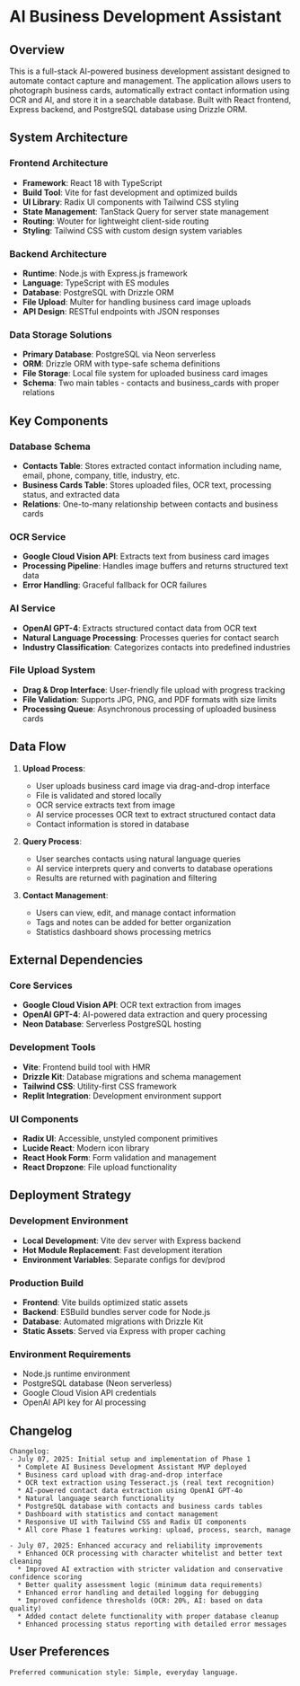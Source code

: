 # AI Business Development Assistant

## Overview

This is a full-stack AI-powered business development assistant designed to automate contact capture and management. The application allows users to photograph business cards, automatically extract contact information using OCR and AI, and store it in a searchable database. Built with React frontend, Express backend, and PostgreSQL database using Drizzle ORM.

## System Architecture

### Frontend Architecture
- **Framework**: React 18 with TypeScript
- **Build Tool**: Vite for fast development and optimized builds
- **UI Library**: Radix UI components with Tailwind CSS styling
- **State Management**: TanStack Query for server state management
- **Routing**: Wouter for lightweight client-side routing
- **Styling**: Tailwind CSS with custom design system variables

### Backend Architecture
- **Runtime**: Node.js with Express.js framework
- **Language**: TypeScript with ES modules
- **Database**: PostgreSQL with Drizzle ORM
- **File Upload**: Multer for handling business card image uploads
- **API Design**: RESTful endpoints with JSON responses

### Data Storage Solutions
- **Primary Database**: PostgreSQL via Neon serverless
- **ORM**: Drizzle ORM with type-safe schema definitions
- **File Storage**: Local file system for uploaded business card images
- **Schema**: Two main tables - contacts and business_cards with proper relations

## Key Components

### Database Schema
- **Contacts Table**: Stores extracted contact information including name, email, phone, company, title, industry, etc.
- **Business Cards Table**: Stores uploaded files, OCR text, processing status, and extracted data
- **Relations**: One-to-many relationship between contacts and business cards

### OCR Service
- **Google Cloud Vision API**: Extracts text from business card images
- **Processing Pipeline**: Handles image buffers and returns structured text data
- **Error Handling**: Graceful fallback for OCR failures

### AI Service
- **OpenAI GPT-4**: Extracts structured contact data from OCR text
- **Natural Language Processing**: Processes queries for contact search
- **Industry Classification**: Categorizes contacts into predefined industries

### File Upload System
- **Drag & Drop Interface**: User-friendly file upload with progress tracking
- **File Validation**: Supports JPG, PNG, and PDF formats with size limits
- **Processing Queue**: Asynchronous processing of uploaded business cards

## Data Flow

1. **Upload Process**:
   - User uploads business card image via drag-and-drop interface
   - File is validated and stored locally
   - OCR service extracts text from image
   - AI service processes OCR text to extract structured contact data
   - Contact information is stored in database

2. **Query Process**:
   - User searches contacts using natural language queries
   - AI service interprets query and converts to database operations
   - Results are returned with pagination and filtering

3. **Contact Management**:
   - Users can view, edit, and manage contact information
   - Tags and notes can be added for better organization
   - Statistics dashboard shows processing metrics

## External Dependencies

### Core Services
- **Google Cloud Vision API**: OCR text extraction from images
- **OpenAI GPT-4**: AI-powered data extraction and query processing
- **Neon Database**: Serverless PostgreSQL hosting

### Development Tools
- **Vite**: Frontend build tool with HMR
- **Drizzle Kit**: Database migrations and schema management
- **Tailwind CSS**: Utility-first CSS framework
- **Replit Integration**: Development environment support

### UI Components
- **Radix UI**: Accessible, unstyled component primitives
- **Lucide React**: Modern icon library
- **React Hook Form**: Form validation and management
- **React Dropzone**: File upload functionality

## Deployment Strategy

### Development Environment
- **Local Development**: Vite dev server with Express backend
- **Hot Module Replacement**: Fast development iteration
- **Environment Variables**: Separate configs for dev/prod

### Production Build
- **Frontend**: Vite builds optimized static assets
- **Backend**: ESBuild bundles server code for Node.js
- **Database**: Automated migrations with Drizzle Kit
- **Static Assets**: Served via Express with proper caching

### Environment Requirements
- Node.js runtime environment
- PostgreSQL database (Neon serverless)
- Google Cloud Vision API credentials
- OpenAI API key for AI processing

## Changelog

```
Changelog:
- July 07, 2025: Initial setup and implementation of Phase 1
  * Complete AI Business Development Assistant MVP deployed
  * Business card upload with drag-and-drop interface
  * OCR text extraction using Tesseract.js (real text recognition)
  * AI-powered contact data extraction using OpenAI GPT-4o
  * Natural language search functionality
  * PostgreSQL database with contacts and business cards tables
  * Dashboard with statistics and contact management
  * Responsive UI with Tailwind CSS and Radix UI components
  * All core Phase 1 features working: upload, process, search, manage

- July 07, 2025: Enhanced accuracy and reliability improvements
  * Enhanced OCR processing with character whitelist and better text cleaning
  * Improved AI extraction with stricter validation and conservative confidence scoring
  * Better quality assessment logic (minimum data requirements)
  * Enhanced error handling and detailed logging for debugging
  * Improved confidence thresholds (OCR: 20%, AI: based on data quality)
  * Added contact delete functionality with proper database cleanup
  * Enhanced processing status reporting with detailed error messages
```

## User Preferences

```
Preferred communication style: Simple, everyday language.
```